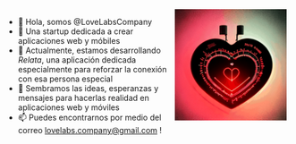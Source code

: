 <img align='right' src='https://github.com/LoveLabsCompany/LoveLabsCompany/blob/main/images/lovelabs.gif' width='200'>

- 👋 Hola, somos @LoveLabsCompany
- 👀 Una startup dedicada a crear aplicaciones web y móbiles
- 💞️ Actualmente, estamos desarrollando _Relata_, una aplicación dedicada especialmente para reforzar la conexión con esa persona especial
- 🌱 Sembramos las ideas, esperanzas y mensajes para hacerlas realidad en aplicaciones web y móviles
- 📫 Puedes encontrarnos por medio del correo lovelabs.company@gmail.com !

<!---
LoveLabsCompany/LoveLabsCompany is a ✨ special ✨ repository because its `README.md` (this file) appears on your GitHub profile.
You can click the Preview link to take a look at your changes.
--->

<!---
LoveLabsCompany/LoveLabsCompany is a ✨ special ✨ repository because its `README.md` (this file) appears on your GitHub profile.
You can click the Preview link to take a look at your changes.
--->
